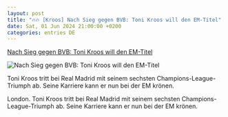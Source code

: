 ```yaml
---
layout: post
title: "🔥🔥 [Kroos] Nach Sieg gegen BVB: Toni Kroos will den EM-Titel"
date: Sat, 01 Jun 2024 21:00:00 +0200
categories: entries DE
---
```

[Nach Sieg gegen BVB: Toni Kroos will den EM-Titel](https://www.waz.de/sport/article242481390/Nach-Sieg-gegen-BVB-Toni-Kroos-will-den-EM-Titel.html)

![Nach Sieg gegen BVB: Toni Kroos will den EM-Titel](https://img.sparknews.funkemedien.de/242481386/242481386_1717334498_v16_9_1600.jpeg)

Toni Kroos tritt bei Real Madrid mit seinem sechsten Champions-League-Triumph ab. Seine Karriere kann er nun bei der EM krönen.

London. Toni Kroos tritt bei Real Madrid mit seinem sechsten Champions-League-Triumph ab. Seine Karriere kann er nun bei der EM krönen.

